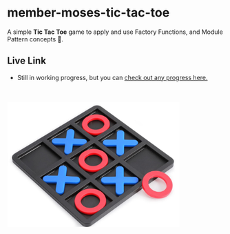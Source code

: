 # member-moses-tic-tac-toe
A simple **Tic Tac Toe** game to apply and use Factory Functions, and Module Pattern concepts 📝.

## Live Link
- Still in working progress, but you can [check out any progress here.](https://agile-learning-institute.github.io/member-moses-tic-tac-toe)

<a href="https://agile-learning-institute.github.io/member-moses-tic-tac-toe" target="blank"><br><br><img src="./assets/temp-pic.jpg" alt="tic-tac-toe" width="400"></a>
